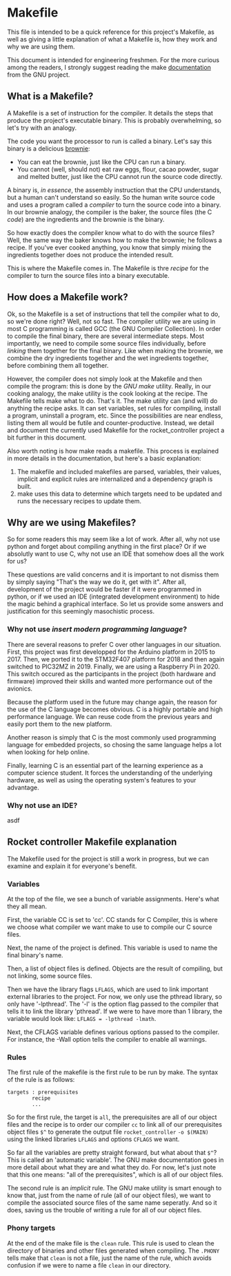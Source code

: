 # Makefile

This file is intended to be a quick reference for this project's Makefile,
as well as giving a little explanation of what a Makefile is, how they work
and why we are using them.

This document is intended for engineering freshmen. For the more curious among
the readers, I strongly suggest reading the make
[documentation](https://www.gnu.org/software/make/manual/make.html) from the
GNU project.


## What is a Makefile?

A Makefile is a set of instruction for the compiler. It
details the steps that produce the project's executable binary. This
is probably overwhelming, so let's try with an analogy.

The code you want the processor to run is called a binary. Let's say this
binary is a delicious [brownie](https://www.youtube.com/watch?v=Ixe_NYTSFwo):

- You can eat the brownie, just like the CPU can run a binary.
- You cannot (well, should not) eat raw eggs, flour, cacao powder, sugar and
	melted butter, just like the CPU cannot run the source code directly.

A binary is, *in essence*, the assembly instruction that the CPU understands,
but a human can't understand so easily. So the human write source code and
uses a program called a *compiler* to turn the source code into a binary.
In our brownie analogy, the compiler is the baker, the source files (the C
*code*) are the ingredients and the brownie is the binary.

So how exactly does the compiler know what to do with the source files?
Well, the same way the baker knows how to make the brownie; he follows a
recipe. If you've ever cooked anything, you know that simply mixing the
ingredients together does not produce the intended result.

This is where the Makefile comes in. The Makefile is thre *recipe* for
the compiler to turn the source files into a binary executable.

## How does a Makefile work?

Ok, so the Makefile is a set of instructions that tell the compiler what to
do, so we're done right? Well, not so fast. The compiler utility we are using
in most C programming is called GCC (the GNU Compiler Collection). In order to
compile the final binary, there are several intermediate steps. Most
importantly, we need to compile some source files individually, before
*linking* them together for the final binary. Like when making the brownie,
we combine the dry ingredients together and the wet ingredients together,
before combining them all together.

However, the compiler does not simply look at the Makefile and then compile
the program: this is done by the *GNU make* utility. Really, in our cooking
analogy, the make utility is the cook looking at the recipe. The Makefile
tells make what to do. That's it. The make utility can (and will) do anything
the recipe asks. It can set variables, set rules for compiling, install a
program, uninstall a program, etc. Since the possibilities are near endless,
listing them all would be futile and counter-productive. Instead, we detail
and document the currently used Makefile for the rocket_controller project
a bit further in this document.

Also worth noting is how make reads a makefile. This process is explained in
more details in the documentation, but here's a basic explanation:

1. The makefile and included makefiles are parsed, variables, their values,
	implicit and explicit rules are internalized and a dependency graph is built.
2. make uses this data to determine which targets need to be updated and runs
	the necessary recipes to update them.

## Why are we using Makefiles?

So for some readers this may seem like a lot of work. After all, why not use
python and forget about compiling anything in the first place? Or if we
absolutly want to use C, why not use an IDE that somehow does all the work for
us?

These questions are valid concerns and it is important to not dismiss them
by simply saying "That's the way we do it, get with it". After all,
development of the project would be faster if it were programmed in python,
or if we used an IDE (integrated development environment) to hide the magic
behind a graphical interface. So let us provide some answers and justification
for this seemingly masochistic process.

### Why not use *insert modern programming language*?

There are several reasons to prefer C over other languages in our situation.
First, this project was first developped for the Arduino platform in 2015
to 2017. Then, we ported it to the STM32F407 platform for 2018 and then again
switched to PIC32MZ in 2019. Finally, we are using a Raspberry Pi in 2020.
This switch occured as the participants in the project (both hardware and
firmware) improved their skills and wanted more performance out of the 
avionics.

Because the platform used in the future may change again, the reason for the
use of the C language becomes obvious. C is a highly portable and high
performance language. We can reuse code from the previous years and easily
port them to the new platform.

Another reason is simply that C is the most commonly used programming language
for embedded projects, so chosing the same language helps a lot when looking
for help online.

Finally, learning C is an essential part of the learning experience as a
computer science student. It forces the understanding of the underlying
hardware, as well as using the operating system's features to your advantage.

### Why not use an IDE?

asdf

## Rocket controller Makefile explanation

The Makefile used for the project is still a work in progress, but we can
examine and explain it for everyone's benefit.

### Variables

At the top of the file, we see a bunch of variable assignments. Here's what
they all mean.

First, the variable CC is set to 'cc'. CC stands for C Compiler, this is where
we choose what compiler we want make to use to compile our C source files.

Next, the name of the project is defined. This variable is used to name the
final binary's name.

Then, a list of object files is defined. Objects are the result of compiling,
but not linking, some source files.

Then we have the library flags `LFLAGS`, which are used to link important
external libraries to the project. For now, we only use the pthread library,
so only have '-lpthread'. The '-l' is the option flag passed to the compiler
that tells it to link the library 'pthread'. If we were to have more than 1
library, the variable would look like: `LFLAGS = -lpthread -lmath`.

Next, the CFLAGS variable defines various options passed to the compiler.
For instance, the -Wall option tells the compiler to enable all warnings.

### Rules

The first rule of the makefile is the first rule to be run by make. The syntax
of the rule is as follows:

```
targets : prerequisites
        recipe
        ...
```

So for the first rule, the target is `all`, the prerequisites are all of our
object files and the recipe is to order our compiler `cc` to link all of our
prerequisites object files `$^` to generate the output file `rocket_controller`
`-o $(MAIN)` using the linked libraries `LFLAGS` and options `CFLAGS` we want.

So far all the variables are pretty straight forward, but what about that
`$^`? This is called an 'automatic variable'. The GNU make documentation goes
in more detail about what they are and what they do. For now, let's just note
that this one means: "all of the prerequisites", which is all of our object
files.

The second rule is an *implicit* rule. The GNU make utility is smart enough
to know that, just from the name of rule (all of our object files), we want
to compile the associated source files of the same name seperatly. And so it
does, saving us the trouble of writing a rule for all of our object files.

### Phony targets

At the end of the make file is the `clean` rule. This rule is used to clean
the directory of binaries and other files generated when compiling. The
`.PHONY` tells make that `clean` is not a file, just the name of the rule,
which avoids confusion if we were to name a file `clean` in our directory.

